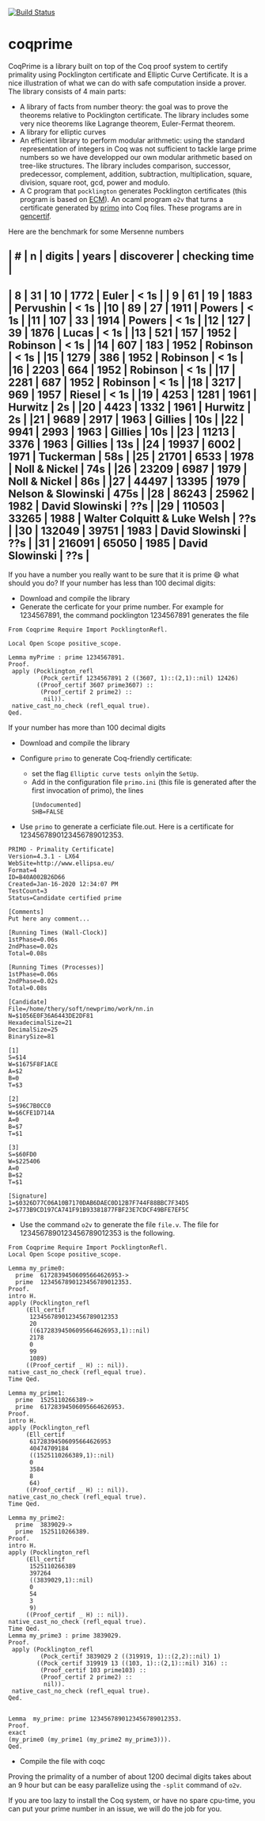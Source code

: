 [![Build Status](https://travis-ci.org/thery/coqprime.svg?branch=master)](https://travis-ci.org/thery/coqprime)

# coqprime

CoqPrime is a library built on top of the Coq proof system to certify primality using Pocklington certificate and Elliptic Curve Certificate. It is a nice illustration of what we can do with safe computation inside a prover. The library consists of 4 main parts:

* A library of facts from number theory: the goal was to prove the theorems relative to Pocklington certificate. The library includes some very nice theorems like Lagrange theorem, Euler-Fermat theorem.
* A library for elliptic curves
* An efficient library to perform modular arithmetic: using the standard representation of integers in Coq was not sufficient to tackle large prime numbers so we have developped our own modular arithmetic based on tree-like structures. The library includes comparison, successor, predecessor, complement, addition, subtraction, multiplication, square, division, square root, gcd, power and modulo.
* A C program that ```pocklington``` generates Pocklington certificates (this program is based on [ECM](https://ecm.gforge.inria.fr)). An ocaml program ```o2v``` that turns a certificate generated by [primo](https://www.ellipsa.eu) into Coq files. These programs are in
[gencertif](./gencertif).

Here are the benchmark for some Mersenne numbers

| # |	     n |	digits |	years |	discoverer                   |	checking time |
---------------------------------------------------------------------------------
| 8 |	    31 |	    10 |   1772 |	Euler                        |           < 1s |
| 9 |    	61 |      19 |	 1883 |	Pervushin                    |           < 1s |
|10 |	    89 |      27 |	 1911 |	Powers                       |           < 1s |
|11 |	   107 | 	    33 |	 1914 |	Powers                       |           < 1s |
|12 |	   127 |  	  39 |   1876 | Lucas                        |           < 1s |	
|13 |    521 |  	 157 |	 1952 | Robinson                     |           < 1s |
|14 |	   607 |  	 183 |   1952 | Robinson 	                   |           < 1s |
|15 |	  1279 |  	 386 |   1952 | Robinson 	                   |           < 1s |
|16 | 	2203 |  	 664 |   1952 | Robinson 	                   |           < 1s |
|17 |	  2281 |  	 687 |   1952 | Robinson 	                   |           < 1s |
|18 |	  3217 |  	 969 |   1957 | Riesel 	                     |           < 1s |
|19 |	  4253 |  	1281 |   1961 | Hurwitz 	                   |             2s |
|20 |	  4423 |  	1332 |   1961 | Hurwitz 	                   |             2s |
|21 |	  9689 | 	  2917 |   1963 | Gillies                      |       	    10s |
|22 |	  9941 |	  2993 |   1963 | Gillies                      |            10s |
|23 |	 11213 |	  3376 |   1963 | Gillies                      |            13s |
|24 |	 19937 |  	6002 |   1971 | Tuckerman                    |            58s |
|25 |  21701 |  	6533 |   1978 | Noll            & Nickel     |            74s |
|26 |  23209 |  	6987 |   1979 | Noll            & Nickel     |            86s |
|27 |  44497 |   13395 |   1979 | Nelson          & Slowinski  |           475s |
|28 |	 86243 |   25962 |   1982 | David Slowinski              |            ??s |
|29 |	110503 |   33265 |   1988 | Walter Colquitt & Luke Welsh |            ??s |
|30 |	132049 |   39751 |   1983 | David Slowinski              |            ??s |
|31 |	216091 |   65050 |   1985 | David Slowinski              |            ??s |
---------------------------------------------------------------------------------

If you have a number you really want to be sure that it is prime :smile: what should you do?
If your number has less than 100 decimal digits: 

- Download and compile the library
- Generate the cerficate for your prime number. For example for 1234567891, the command pocklington 1234567891 generates the   file

```
From Coqprime Require Import PocklingtonRefl.

Local Open Scope positive_scope.

Lemma myPrime : prime 1234567891.
Proof.
 apply (Pocklington_refl
         (Pock_certif 1234567891 2 ((3607, 1)::(2,1)::nil) 12426)
        ((Proof_certif 3607 prime3607) ::
         (Proof_certif 2 prime2) ::
          nil)).
 native_cast_no_check (refl_equal true).
Qed.
````

If your number has more than 100 decimal digits

- Download and compile the library
- Configure ```primo``` to generate Coq-friendly certificate:
    - set the flag ```Elliptic curve tests only```in the ```SetUp```.
    - Add in the configuration file ```primo.ini``` (this file is generated after the first invocation of primo), the lines
      ```
      [Undocumented]
      SHB=FALSE
       ```

- Use ```primo``` to generate a cerficiate file.out. Here is a certificate for 1234567890123456789012353.

```
PRIMO - Primality Certificate]
Version=4.3.1 - LX64
WebSite=http://www.ellipsa.eu/
Format=4
ID=B40A002B26D66
Created=Jan-16-2020 12:34:07 PM
TestCount=3
Status=Candidate certified prime

[Comments]
Put here any comment...

[Running Times (Wall-Clock)]
1stPhase=0.06s
2ndPhase=0.02s
Total=0.08s

[Running Times (Processes)]
1stPhase=0.06s
2ndPhase=0.02s
Total=0.08s

[Candidate]
File=/home/thery/soft/newprimo/work/nn.in
N=$1056E0F36A6443DE2DF81
HexadecimalSize=21
DecimalSize=25
BinarySize=81

[1]
S=$14
W=$1675F8F1ACE
A=$2
B=0
T=$3

[2]
S=$96C7B0CC0
W=$6CFE1D714A
A=0
B=$7
T=$1

[3]
S=$60FD0
W=$225406
A=0
B=$2
T=$1

[Signature]
1=$0326D77C06A10B7170DAB6DAEC0D12B7F744F88BBC7F34D5
2=$773B9CD197CA741F91B93381877FBF23E7CDCF49BFE7EF5C
```

- Use the command ```o2v``` to generate the file ```file.v```. The file for 1234567890123456789012353 is the following.

```
From Coqprime Require Import PocklingtonRefl.
Local Open Scope positive_scope.

Lemma my_prime0:
  prime  61728394506095664626953->
  prime  1234567890123456789012353.
Proof.
intro H.
apply (Pocklington_refl 
     (Ell_certif
      1234567890123456789012353
      20
      ((61728394506095664626953,1)::nil)
      2178
      0
      99
      1089)
     ((Proof_certif _ H) :: nil)).
native_cast_no_check (refl_equal true).
Time Qed.

Lemma my_prime1:
  prime  1525110266389->
  prime  61728394506095664626953.
Proof.
intro H.
apply (Pocklington_refl 
     (Ell_certif
      61728394506095664626953
      40474709184
      ((1525110266389,1)::nil)
      0
      3584
      8
      64)
     ((Proof_certif _ H) :: nil)).
native_cast_no_check (refl_equal true).
Time Qed.

Lemma my_prime2:
  prime  3839029->
  prime  1525110266389.
Proof.
intro H.
apply (Pocklington_refl 
     (Ell_certif
      1525110266389
      397264
      ((3839029,1)::nil)
      0
      54
      3
      9)
     ((Proof_certif _ H) :: nil)).
native_cast_no_check (refl_equal true).
Time Qed.
Lemma my_prime3 : prime 3839029.
Proof.
 apply (Pocklington_refl
         (Pock_certif 3839029 2 ((319919, 1)::(2,2)::nil) 1)
        ((Pock_certif 319919 13 ((103, 1)::(2,1)::nil) 316) ::
         (Proof_certif 103 prime103) ::
         (Proof_certif 2 prime2) ::
          nil)).
 native_cast_no_check (refl_equal true).
Qed.


Lemma  my_prime: prime 1234567890123456789012353.
Proof.
exact
(my_prime0 (my_prime1 (my_prime2 my_prime3))).
Qed.
```

- Compile the file with coqc

Proving the primality of a number of about 1200 decimal digits takes about an 9 hour but can
be easy parallelize using the ```-split``` command of ```o2v```.

If you are too lazy to install the Coq system, or have no spare cpu-time, you can put your prime number in an issue, 
we will do the job for you. 

